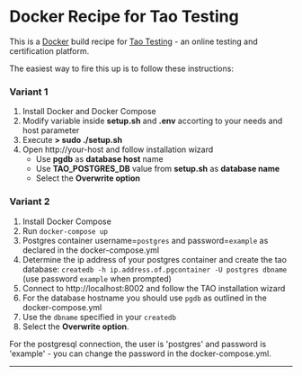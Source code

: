 # Docker Recipe for Tao Testing

This is a [Docker](https://www.docker.com/) build recipe for [Tao Testing](http://taotesting.com/)  - an online testing and certification platform.

The easiest way to fire this up is to follow these instructions:

### Variant 1
1. Install Docker and Docker Compose
2. Modify variable inside **setup.sh** and **.env** accorting to your needs and host parameter
3. Execute **> sudo ./setup.sh**
4. Open http://your-host and follow installation wizard
    * Use **pgdb** as **database host** name
    * Use **TAO_POSTGRES_DB** value from **setup.sh** as **database name**
    * Select the **Overwrite option**

### Variant 2
1. Install Docker Compose 
2. Run `docker-compose up`
3. Postgres container username=`postgres` and password=`example` as declared in the docker-compose.yml 
4. Determine the ip address of your postgres container and create the tao database: `createdb -h ip.address.of.pgcontainer -U postgres dbname` (use password `example` when prompted)
5. Connect to http://localhost:8002 and follow the TAO installation wizard
6. For the database hostname you should use `pgdb` as outlined in the docker-compose.yml
7. Use the `dbname` specified in your `createdb` 
8. Select the **Overwrite option**.

For the postgresql connection, the user is 'postgres' and
password is 'example' - you can change the password in the docker-compose.yml.


-----------------
